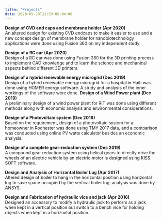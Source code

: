 ```yaml
---
title: "Projects"
date: 2020-05-28T22:50:00-04:00
---
```

**Design of CVD end caps and membrane holder (Apr 2020)**  
An altered design for existing CVD endcaps to make it easier to use and a new concept design of membrane holder
for nanobiotechnology applications were done using Fusion 360 on my independent study.

**Design of a RC car (Apr 2020)**  
Design of a RC car was done using Fusion 360 for the 3D printing process to implement CAD knowledge and to
learn the science and mechanical aspects behind different 3D printers.

**Design of a hybrid renewable energy microgrid (Dec 2019)**  
Design of a hybrid renewable energy microgrid for a hospital in Haiti was done using HOMER energy software. A
study and analysis of the inner workings of the software were done.
**Design of a Wind Power plant (Dec 2019)**  
A preliminary design of a wind power plant for RIT was done using different methods along with economic analysis
and environmental considerations.

**Design of a Photovoltaic system (Dec 2019)**  
Based on the requirement, design of a photovoltaic system for a homeowner in Rochester was done using TMY
2017 data, and a comparison was conducted using online PV watts calculator besides an economic analysis.

**Design of a complete gear-reduction system (Dec 2019)**  
A compound gear reduction system using helical gears to directly drive the wheels of an electric vehicle by an
electric motor is designed using KISS SOFT software.

**Design and Analysis of Horizontal Boiler Lug (Apr 2017)**  
Altered design of boiler to hang in the horizontal position using horizontal lug to save space occupied by the
vertical boiler lug; analysis was done by ANSYS.

**Design and Fabrication of hydraulic vice and jack (Apr 2016)**  
Designed an accessory to modify a hydraulic jack to perform as a jack when kept in a vertical position but switch
to a bench vice for holding objects when kept in a horizontal position.